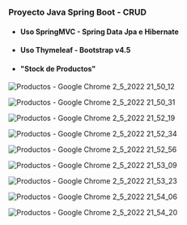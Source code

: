 
### Proyecto Java Spring Boot - CRUD
- #### Uso SpringMVC - Spring Data Jpa e Hibernate
- #### Uso Thymeleaf - Bootstrap v4.5
- #### "Stock de Productos"

![Productos - Google Chrome 2_5_2022 21_50_12](https://user-images.githubusercontent.com/88462536/166392517-afa55751-9038-4b94-81e8-5112ec79985a.png)


![Productos - Google Chrome 2_5_2022 21_50_31](https://user-images.githubusercontent.com/88462536/166392533-c775d90d-92bf-4ef0-aa5a-55e56f875035.png)


![Productos - Google Chrome 2_5_2022 21_52_19](https://user-images.githubusercontent.com/88462536/166392561-2f4e4305-143e-48aa-96ce-4cb58332979e.png)


![Productos - Google Chrome 2_5_2022 21_52_34](https://user-images.githubusercontent.com/88462536/166392571-1f81e84e-9831-470b-b575-dde9e2d003de.png)


![Productos - Google Chrome 2_5_2022 21_52_56](https://user-images.githubusercontent.com/88462536/166392588-f8d6195a-fbf6-47cf-b018-ab7117d9b874.png)


![Productos - Google Chrome 2_5_2022 21_53_09](https://user-images.githubusercontent.com/88462536/166392593-cc8b402e-a66a-48f7-bb25-55c7a4186b1e.png)


![Productos - Google Chrome 2_5_2022 21_53_23](https://user-images.githubusercontent.com/88462536/166392625-878f49c4-bc53-4d0d-98ca-1a15791d6c9f.png)


![Productos - Google Chrome 2_5_2022 21_54_06](https://user-images.githubusercontent.com/88462536/166392650-e26f1373-6401-4f0d-bf04-9519a548f04d.png)


![Productos - Google Chrome 2_5_2022 21_54_20](https://user-images.githubusercontent.com/88462536/166392667-9748432e-8cd2-43fc-a23c-049202263296.png)

